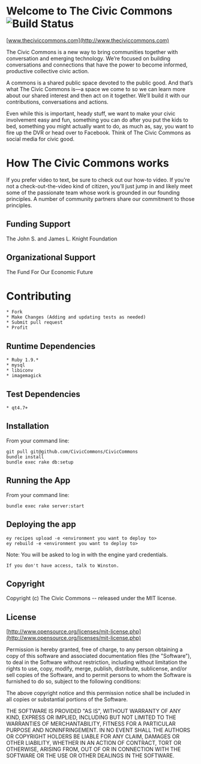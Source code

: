 # Welcome to The Civic Commons ![Build Status](http://ci.l7lab.com/buildStatus/icon?job=Civic%20Commons)

[www.theciviccommons.com](http://www.theciviccommons.com)

The Civic Commons is a new way to bring communities together with conversation and emerging technology. We’re focused on building conversations and connections that have the power to become informed, productive collective civic action.

A commons is a shared public space devoted to the public good. And that’s what The Civic Commons is—a space we come to so we can learn more about our shared interest and then act on it together. We’ll build it with our contributions, conversations and actions.

Even while this is important, heady stuff, we want to make your civic involvement easy and fun, something you can do after you put the kids to bed, something you might actually want to do, as much as, say, you want to fire up the DVR or head over to Facebook. Think of The Civic Commons as social media for civic good.

How The Civic Commons works
===========================
If you prefer video to text, be sure to check out our how-to video. If you’re not a check-out-the-video kind of citizen, you’ll just jump in and likely meet some of the passionate team whose work is grounded in our founding principles. A number of community partners share our commitment to those principles.


Funding Support
---------------
The John S. and James L. Knight Foundation


Organizational Support
----------------------
The Fund For Our Economic Future

Contributing
============
    * Fork
    * Make Changes (Adding and updating tests as needed)
    * Submit pull request
    * Profit

Runtime Dependencies
--------------------
    * Ruby 1.9.*
    * mysql
    * libiconv
    * imagemagick

Test Dependencies
-----------------
    * qt4.7+

Installation
------------
From your command line:

    git pull git@github.com/CivicCommons/CivicCommons
    bundle install
    bundle exec rake db:setup

Running the App
---------------
From your command line:

    bundle exec rake server:start

Deploying the app
-----------------
    ey recipes upload -e <environment you want to deploy to>
    ey rebuild -e <environment you want to deploy to>

Note: You will be asked to log in with the engine yard credentials. 

    If you don't have access, talk to Winston.

Copyright
---------
Copyright (c) The Civic Commons -- released under the MIT license.

License
-------
[http://www.opensource.org/licenses/mit-license.php](http://www.opensource.org/licenses/mit-license.php)

Permission is hereby granted, free of charge, to any person obtaining a copy
of this software and associated documentation files (the "Software"), to deal
in the Software without restriction, including without limitation the rights
to use, copy, modify, merge, publish, distribute, sublicense, and/or sell
copies of the Software, and to permit persons to whom the Software is
furnished to do so, subject to the following conditions:

The above copyright notice and this permission notice shall be included in
all copies or substantial portions of the Software.

THE SOFTWARE IS PROVIDED "AS IS", WITHOUT WARRANTY OF ANY KIND, EXPRESS OR
IMPLIED, INCLUDING BUT NOT LIMITED TO THE WARRANTIES OF MERCHANTABILITY,
FITNESS FOR A PARTICULAR PURPOSE AND NONINFRINGEMENT. IN NO EVENT SHALL THE
AUTHORS OR COPYRIGHT HOLDERS BE LIABLE FOR ANY CLAIM, DAMAGES OR OTHER
LIABILITY, WHETHER IN AN ACTION OF CONTRACT, TORT OR OTHERWISE, ARISING FROM,
OUT OF OR IN CONNECTION WITH THE SOFTWARE OR THE USE OR OTHER DEALINGS IN
THE SOFTWARE.
